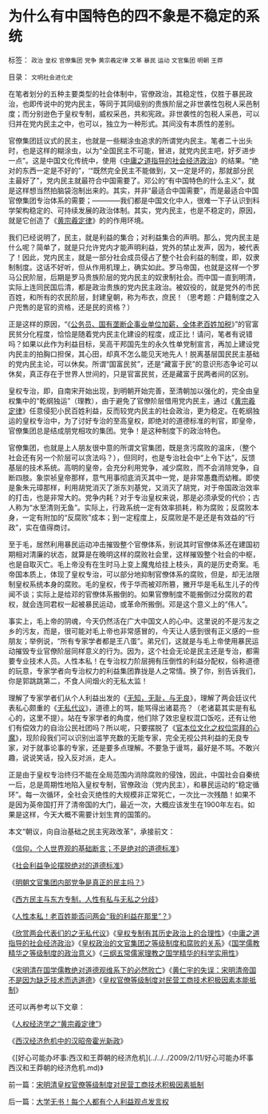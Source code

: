 # 为什么有中国特色的四不象是不稳定的系统

标签： `政治` `皇权` `官僚集团` `党争` `黄宗羲定律` `文革` `暴民` `运动` `文官集团` `明朝` `王莽` 

目录： `文明社会进化史`

在笔者划分的五种主要类型的社会体制中，官僚政治，其稳定性，仅胜于暴民政治，也即传说中的党内民主，等同于其同级别的贵族阶层之非世袭性包税人采邑制度；而分别逊色于皇权专制，威权采邑，共和宪政。非世袭性的包税人采邑，可以归并在党内民主之中，也可以，独立为一种形式。其间没有本质性的差别。



官僚集团廷议式的民主，也就是一些糊涂虫追求的所谓党内民主。笔者二十出头时，也是这样的糊涂虫，以为“全国民主不可能，冒进，就党内民主吧，好歹进步一点”。这是中国文化传统中，使用《[中庸之道指导的社会经济政治](http://blog.sina.com.cn/s/blog_5563a64d0100c8d1.html)》的结果。“绝对的东西一定是不好的”，‘“既然完全民主不能做到，又一定是坏的，那就部分民主最好了”，党内民主就最符合中国需要了。邓公的“有中国特色的什么主义”，就是这样想当然拍脑袋泡制出来的。其实，并非“最适合中国需要”，而是最适合中国官僚集团专治体系的需要；————我们都是中国文化中人，很难一下子认识到科学架构稳定的、可持续发展的政治体制。其实，党内民主，也是不稳定的，原因，就是它创造了《[黄宗羲定律](../../../2009/2/9/人权经济学之“黄宗羲定律”.md)》的的作用环境。



我们已经说明了，民主，就是利益的集合；对利益集合的声明。那么，党内民主是什么呢？简单了，就是只允许党内才能声明利益，党外的禁止发声，因为，被代表了！因此，党内民主，就是一部分社会成员侵占了整个社会利益的制度，即，奴隶制制度。这话不好听，但从作用机理上，确实如此。罗马帝国，也就是这样一个罗马公民阶层，后期是罗马贵族阶层的党内民主的奴隶制社会。而中国一直到明清，实际上连同民国后清，都是政治贵族的党内民主政治。被奴役的，就是党外的市民百姓，和所有的农民阶层，封建皇朝，称为布衣，庶民！（思考题：户籍制度之入户兜售的是官的资格，还是民的资格？）



正是这样的原因，“《[公务员、国有垄断企事业单位加薪，全体老百姓加税](../../../2008/7/15/寻租腐败定律：国有企业事加薪，民营个企业下岗.md)》”的官富民贫分化程度，恰恰是随着党内民主化建设的程度，成正比！请问，笔者有说错吗？如果以此作为利益目标，吴高干邦国先生的永久性单党制宣言，再加上建设党内民主的拍胸口担保，其心田，却真不怎么能见天地先人！脱离基层国民民主基础的党内民主论，可以休矣。所谓“国富民贫”，还是“藏富于民”的意识形态争论可以休矣，真正存在于世界人世间的，只是官富民贫，还是藏富于民两者间的区别。



皇权专治，即，自南宋开始出现，到明朝开始完善，至清朝加以强化的，完全由皇权集中的“乾纲独运”（理教），由于避免了官僚阶层借用党内民主，通过《[黄宗羲定律](../../../2009/2/9/人权经济学之“黄宗羲定律”.md)》任意侵犯小民百姓利益，反而较党内民主的社会政治，更为稳定。在乾纲独运的皇权专治中，为了讨好专治的至高皇权，即绝对的道德标准的判官，即皇帝，官僚集团总是结成朋党相攻的集团。党争！是这种制度下的政治特色。



官僚集团，也就是上人朋友很中意的所谓文官集团，既是贪污腐败的温床，（整个社会还有另一个阶层可以贪法吗？），但同时，也是专治社会中“上令下达”，反馈基层的技术系统。高明的皇帝，会充分利用党争，减少腐败，而不会消除党争，自断四肢。象崇祯皇帝那样，意气用事彻底消灭其中一党，是非常愚蠢而幼稚。即使是象朱元璋那样，利用胡党消灭了浙东刘基党，又消灭了胡党，对于帝国政治效率的打击，也是非常大的。党争内耗？对于专治皇权来说，那是必须承受的代价；古人称为“水至清则无鱼”。实际上，行政系统一定有效率损耗，称为腐败；反腐败本身，一定有附加的“反腐败”成本；到一定程度上，反腐败是不是还是有效益的“行政”，实在值得商讨。



至于毛，居然利用暴民运动冲击摧毁整个官僚体系，别说其时官僚体系还在建国初期相对清廉的状态，就算是在晚明这样的腐败社会里，这样摧毁整个社会的中枢，也是自取灭亡。毛上帝没有在生时马上变上魔鬼给挂上枝头，真的是历史奇案。毛帝国本质上，体现了皇权专治，可以部分地抑制官僚体系的腐败，但是，却无法限制皇权系统本身的腐败。毛的皇权，传于华而被邓所篡，撇开华是毛私生儿子的传闻不谈；实际上是给邓的官僚体系搬倒的。如果官僚制度不能搬倒过分腐败的君权，就会连同君权一起被暴民运动，或革命所搬倒。邓是这个意义上的“伟人”。



事实上，毛上帝的阴魂，今天仍然活在广大中国文人的心中。这里说的不是污友之乡的污友，而是，很可能对毛上帝也非常感冒的，今天让人感到很有正义感的一些朋友；举例说，“所有专家学者都是王八蛋”。弟兄们，这就是与毛上帝使用暴民运动摧毁专业官僚阶层同样意义的行为。因为，这个社会无论是民主还是专治，都需要专业技术人员。人性本私！在专治权力阶层拥有压倒性的利益分配权，俗称道德的玩意，专家学者向专治权力的利益集团靠拢是人之常情。换了你，别告诉我们，你是郭跳跳第二，不食人间烟火的无私太监！

理解了专家学者们从个人利益出发的《[无知，无耻，与无良](../../../2008/10/20/欣赏专家们之无知，无耻，与无良.md)》，理解了两会廷议代表私心颇重的《[无私代议](../../../2009/3/16/欣赏两会代表们的之无私代议.md)》，道德上的骂，能骂得出诸葛亮？（老诸葛其实是有私心的，这里不提）。站在专家学者的角度，他们除了效忠皇权混口饭吃，还有让他们有偿效力的自治公民社团吗？所以呢，只要摆脱了《[官本位文化之权位崇拜的心魔](../../../2008/10/10/中国式诡辩：官本位文化之权位崇拜心魔.md)》，现阶段我们可以识别出滥竽充数的无能专家，完全无视公共利益的无良专家，对于就事论事的专家，还是要多点理解。不要急于谩骂，最好是不骂。不敢兴趣，说说笑话，投入反对派，走人。

正是由于皇权专治终归不能在全局范围内消除腐败的侵蚀，因此，中国社会自秦统一后，总是周期性地陷入皇权专制，官僚政治（党内民主），和暴民运动的“稳定循环”。每一次循环，全社会灭绝性的大规模非正常死亡，一次比一次残酷！如果不是因为英帝国打开了清帝国的大门，最近一次，大概应该发生在1900年左右。如果是这样，今天大概不需要计划生育的国策的。

本文“朝议，向自治基础之民主宪政改革”，承接前文：

《[信仰，个人世界观的基础断言；不是绝对的道德标准](../../../2009/3/11/信仰，个人世界观的基础断言；不是绝对的道德标准.md)》

《[社会利益争论摆脱绝对的道德标准](../../../2009/3/11/信仰，个人世界观的基础断言；不是绝对的道德标准.md)》

《[明朝文官集团内部党争是真正的民主吗？](http://blog.sina.com.cn/s/blog_5563a64d0100c6y3.html)》

《[西方民主与东方专制，人性有私与无私之分歧](../../../2009/3/15/东西方民主：人性有私与无私之分歧.md)》

《[人性本私！老百姓能否问两会“我的利益在那里”？](../../../2009/3/15/人性本私！老百姓能否问两会“我的利益在那里”？.md)》

《[欣赏两会代表们的之无私代议](../../../2009/3/16/欣赏两会代表们的之无私代议.md)》《[皇权专制有其历史政治上的合理性](../../../2009/3/17/皇权制度有其历史曾经的合理性.md)》《[中庸之道指导的社会经济政治](http://blog.sina.com.cn/s/blog_5563a64d0100c8d1.html)》《[皇权政治的文官集团之等级制度和腐败的关系](../../../2009/3/19/皇权政治的文官集团之等级制度和腐败的关系.md)》《[国学儒教精华之等级制度的政治意义](../../../2009/3/20/国学儒教精华之等级制度的政治意义.md)》《[三纲五常儒家理教之国学精华的科学实用性](../../../2009/3/21/三纲五常儒家理教之国学精华的科学实用性.md)》

《[宋明清在国学儒教绝对道德观维系下的必然败亡](../../../2009/3/22/宋明清在国学儒教绝对道德观维系下的必然败亡.md)》《[黄仁宇的失误：宋明清帝国不是因为缺乏技术而选道德](../../../2009/3/23/黄仁宇的失误：宋明清帝国不是因为缺乏技术而选道德.md)》《[皇权官僚等级制度对民营工商技术积极因素本能抵制](../../../2009/3/23/宋明清皇权官僚等级制度对民营工商技术积极因素抵制.md)》



还可以再参考以下文章：

《[人权经济学之“黄宗羲定律”](../../../2009/2/9/人权经济学之“黄宗羲定律”.md)》

《[西汉经济危机中的汉昭帝霍光新政](../../../2009/2/12/西汉经济危机中的汉昭帝霍光新政.md)》

《[好心可能办坏事:西汉和王莽朝的经济危机](../../../2009/2/11/好心可能办坏事 西汉和王莽朝的经济危机.md)》



前一篇：[宋明清皇权官僚等级制度对民营工商技术积极因素抵制](../../../2009/3/23/宋明清皇权官僚等级制度对民营工商技术积极因素抵制.md)

后一篇：[大学无书！每个人都有个人利益观点发言权](../../../2009/3/24/大学无书！每个人都有个人利益观点发言权.md)